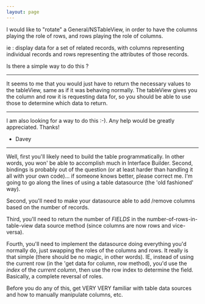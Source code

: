 ```yaml
---
layout: page
---
```


I would like to "rotate" a General/NSTableView, in order to have the columns playing the role of rows, and rows playing the role of columns.

ie : display data for a set of related records, with columns representing individual records and rows representing the attributes of those records.

Is there a simple way to do this ?

---- 

It seems to me that you would just have to return the necessary values to the tableView, same as if it was behaving normally. The tableView gives you the column and row it is requesting data for, so you should be able to use those to determine which data to return.

---- 

I am also looking for a way to do this :-). Any help would be greatly appreciated. Thanks!

- Davey

----

Well, first you'll likely need to build the table programmatically. In other words, you won' be able to accomplish much in Interface Builder. Second, bindings is probably out of the question (or at least harder than handling it all with your own code)... if someone knows better, please correct me. I'm going to go along the lines of using a table datasource (the 'old fashioned' way).

Second, you'll need to make your datasource able to add /remove columns based on the number of records. 

Third, you'll need to return the number of *FIELDS* in the number-of-rows-in-table-view data source method (since columns are now rows and vice-versa).

Fourth, you'll need to implement the datasource doing everything you'd normally do, just swapping the roles of the columns and rows. It really is that simple (there should be no magic, in other words). IE, instead of using the current row (in the 'get data for column, row method), you'd use the *index* of the *current column*, then use the row index to determine the field. Basically, a complete reversal of roles.

Before you do any of this, get VERY VERY familiar with table data sources and how to manually manipulate columns, etc.